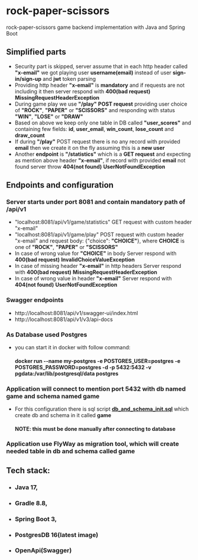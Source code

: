 # rock-paper-scissors
rock-paper-scissors game backend implementation with Java and Spring Boot

## Simplified parts
- Security part is skipped, server assume that in each http header called __"x-email"__ we got 
playing user __username(email)__ instead of user __sign-in/sign-up__ and __jwt__ token parsing
- Providing http header __"x-email"__ is __mandatory__ and if requests are not including it then server 
respond with __400(bad request) MissingRequestHeaderException__
- During game play we use __"/play"__ __POST request__ providing user choice of 
__"ROCK"__, __"PAPER"__ or __"SCISSORS"__ and responding with status 
__"WIN"__, __"LOSE"__ or __"DRAW"__
- Based on above we keep only one table in DB called __"user_scores"__ and containing few fields: 
__id__, __user_email__, __win_count__, __lose_count__ and __draw_count__
- If during __"/play"__ POST request there is no any record with provided __email__ then we create 
it on the fly assuming this is a __new user__
- Another __endpoint__ is __"/statistics"__ which is a __GET request__ and expecting as mention above 
header __"x-email"__, if record with provided __email__ not found server throw __404(not found)__ __UserNotFoundException__


## Endpoints and configuration
### Server starts under port __8081__ and contain mandatory path of __/api/v1__
- "localhost:8081/api/v1/game/statistics" GET request with custom header "x-email"
- "localhost:8081/api/v1/game/play" POST request with custom header "x-email" and request body: 
{"choice": __"CHOICE"__}, where __CHOICE__ is one of __"ROCK"__, __"PAPER"__ or __"SCISSORS"__
- In case of wrong value for __"CHOICE"__ in body Server respond with __400(bad request)__ __InvalidChoiceValueException__
- In case of missing header __"x-email"__ in http headers Server respond with __400(bad request)__ __MissingRequestHeaderException__
- In case of wrong value in header __"x-email"__ Server respond with __404(not found)__ __UserNotFoundException__

### Swagger endpoints
- http://localhost:8081/api/v1/swagger-ui/index.html
- http://localhost:8081/api/v1/v3/api-docs

### As Database used __Postgres__ 
- you can start it in docker with follow command:
  ####  docker run --name my-postgres -e POSTGRES_USER=postgres -e POSTGRES_PASSWORD=postgres -d -p 5432:5432 -v pgdata:/var/lib/postgresql/data postgres
### Application will connect to mention port __5432__ with db named __game__ and schema named __game__
- For this configuration there is sql script __[db_and_schema_init.sql](src%2Fmain%2Fresources%2Fdb%2Fsql%2Fdb_and_schema_init.sql)__ which create db and schema in it called __game__
    #### NOTE: this must be done manually after connecting to database

### Application use FlyWay as migration tool, which will create needed table in db and schema called __game__

## Tech stack: 
- ### Java 17, 
- ### Gradle 8.8, 
- ### Spring Boot 3, 
- ### PostgresDB 16(latest image)
- ### OpenApi(Swagger)